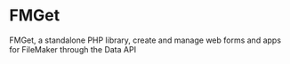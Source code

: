 # FMGet
FMGet, a standalone PHP library, create and manage web forms and apps for FileMaker through the Data API
